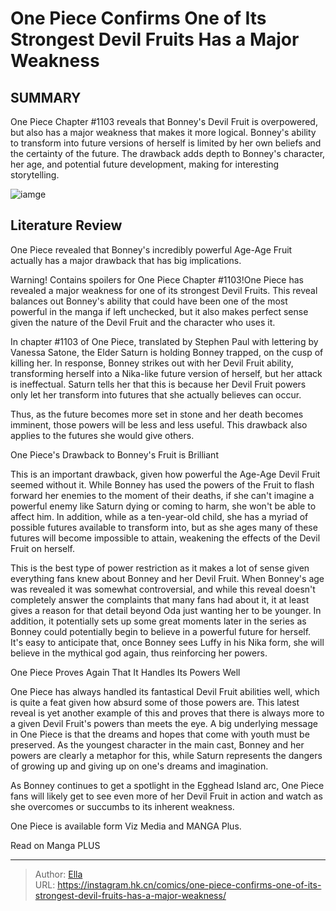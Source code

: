 # One Piece Confirms One of Its Strongest Devil Fruits Has a Major Weakness


## SUMMARY 



  One Piece Chapter #1103 reveals that Bonney&#39;s Devil Fruit is overpowered, but also has a major weakness that makes it more logical.   Bonney&#39;s ability to transform into future versions of herself is limited by her own beliefs and the certainty of the future.   The drawback adds depth to Bonney&#39;s character, her age, and potential future development, making for interesting storytelling.  

![iamge](https://static1.srcdn.com/wordpress/wp-content/uploads/2024/01/bonney-and-saturn-from-one-piece.jpg)

## Literature Review

One Piece revealed that Bonney&#39;s incredibly powerful Age-Age Fruit actually has a major drawback that has big implications.




Warning! Contains spoilers for One Piece Chapter #1103!One Piece has revealed a major weakness for one of its strongest Devil Fruits. This reveal balances out Bonney&#39;s ability that could have been one of the most powerful in the manga if left unchecked, but it also makes perfect sense given the nature of the Devil Fruit and the character who uses it.




In chapter #1103 of One Piece, translated by Stephen Paul with lettering by Vanessa Satone, the Elder Saturn is holding Bonney trapped, on the cusp of killing her. In response, Bonney strikes out with her Devil Fruit ability, transforming herself into a Nika-like future version of herself, but her attack is ineffectual. Saturn tells her that this is because her Devil Fruit powers only let her transform into futures that she actually believes can occur.

          

Thus, as the future becomes more set in stone and her death becomes imminent, those powers will be less and less useful. This drawback also applies to the futures she would give others.


 One Piece&#39;s Drawback to Bonney&#39;s Fruit is Brilliant 
          




This is an important drawback, given how powerful the Age-Age Devil Fruit seemed without it. While Bonney has used the powers of the Fruit to flash forward her enemies to the moment of their deaths, if she can&#39;t imagine a powerful enemy like Saturn dying or coming to harm, she won&#39;t be able to affect him. In addition, while as a ten-year-old child, she has a myriad of possible futures available to transform into, but as she ages many of these futures will become impossible to attain, weakening the effects of the Devil Fruit on herself.

This is the best type of power restriction as it makes a lot of sense given everything fans knew about Bonney and her Devil Fruit. When Bonney&#39;s age was revealed it was somewhat controversial, and while this reveal doesn&#39;t completely answer the complaints that many fans had about it, it at least gives a reason for that detail beyond Oda just wanting her to be younger. In addition, it potentially sets up some great moments later in the series as Bonney could potentially begin to believe in a powerful future for herself. It&#39;s easy to anticipate that, once Bonney sees Luffy in his Nika form, she will believe in the mythical god again, thus reinforcing her powers.






 One Piece Proves Again That It Handles Its Powers Well 
          

One Piece has always handled its fantastical Devil Fruit abilities well, which is quite a feat given how absurd some of those powers are. This latest reveal is yet another example of this and proves that there is always more to a given Devil Fruit&#39;s powers than meets the eye. A big underlying message in One Piece is that the dreams and hopes that come with youth must be preserved. As the youngest character in the main cast, Bonney and her powers are clearly a metaphor for this, while Saturn represents the dangers of growing up and giving up on one&#39;s dreams and imagination. 

As Bonney continues to get a spotlight in the Egghead Island arc, One Piece fans will likely get to see even more of her Devil Fruit in action and watch as she overcomes or succumbs to its inherent weakness.




One Piece is available form Viz Media and MANGA Plus.

Read on Manga PLUS



---

> Author: [Ella](https://instagram.hk.cn/)  
> URL: https://instagram.hk.cn/comics/one-piece-confirms-one-of-its-strongest-devil-fruits-has-a-major-weakness/  

